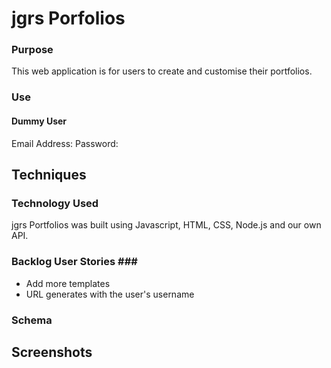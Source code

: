 # jgrs Porfolios #

### Purpose ###

This web application is for users to create and customise their portfolios.

### Use ###


#### Dummy User ####

Email Address:
Password:

## Techniques ##

### Technology Used ###
jgrs Portfolios was built using Javascript, HTML, CSS, Node.js and our own API.

### Backlog User Stories ### ##
 
- Add more templates
- URL generates with the user's username

### Schema ###


## Screenshots ##

